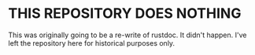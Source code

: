 # THIS REPOSITORY DOES NOTHING

This was originally going to be a re-write of rustdoc. It didn't happen. I've left the repository here for historical purposes only.


